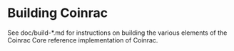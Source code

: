 Building Coinrac
=============

See doc/build-*.md for instructions on building the various
elements of the Coinrac Core reference implementation of Coinrac.
